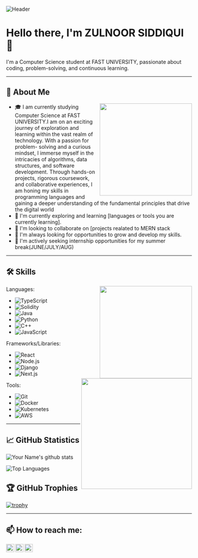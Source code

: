 ![Header](https://repository-images.githubusercontent.com/588181932/e36ec678-7984-4cdd-8e4c-a3932772ff8e)

# Hello there, I'm ZULNOOR SIDDIQUI 👋

I'm a Computer Science student at FAST UNIVERSITY, passionate about coding, problem-solving, and continuous learning.

---

## 🔭 About Me
<p align="center">
  <img src="https://camo.githubusercontent.com/c1dcb74cc1c1835b1d716f5051499a2814c683c806b15f04b0eba492863703e9/68747470733a2f2f63646e2e6472696262626c652e636f6d2f75736572732f3733303730332f73637265656e73686f74732f363538313234332f6176656e746f2e676966" width="250" align='right'
</p>


- 🎓 I am currently studying Computer Science at FAST UNIVERSITY.I am on an exciting journey of exploration and learning within the vast realm of technology. With a passion for problem-     solving and a curious mindset, I immerse myself in the intricacies of algorithms, data structures, and software development. Through hands-on projects, rigorous coursework, and      collaborative experiences, I am honing my skills in programming languages and gaining a deeper understanding of the fundamental principles that drive the digital world
- 🌱 I'm currently exploring and learning [languages or tools you are currently learning].
- 👯 I'm looking to collaborate on [projects realated to MERN stack
- 🤔 I'm always looking for opportunities to grow and develop my skills.  
- 💼 I'm actively seeking internship opportunities for my summer break(JUNE/JULY/AUG)


---

## 🛠 Skills

Languages:
   <img src="https://miro.medium.com/v2/resize:fit:1000/1*aYo7IrzJ4XJ-aENpk7iKxg.png" width="250" align='right'>
- ![TypeScript](https://img.shields.io/badge/-TypeScript-007ACC?style=flat&logo=typescript)
- ![Solidity](https://img.shields.io/badge/-Solidity-363636?style=flat&logo=solidity)
- ![Java](https://img.shields.io/badge/-Java-red?style=flat&logo=java)
- ![Python](https://img.shields.io/badge/-Python-yellow?style=flat&logo=python)
- ![C++](https://img.shields.io/badge/-C++-blue?style=flat&logo=c)
- ![JavaScript](https://img.shields.io/badge/-JavaScript-black?style=flat&logo=javascript)

Frameworks/Libraries:
  <img src="https://nksinghtech.com/myimg/tmimg/software.gif" width="300" align='right'>
- ![React](https://img.shields.io/badge/-React-blue?style=flat&logo=react)
- ![Node.js](https://img.shields.io/badge/-Node.js-green?style=flat&logo=node.js)
- ![Django](https://img.shields.io/badge/-Django-darkgreen?style=flat&logo=django)
- ![Next.js](https://img.shields.io/badge/-Next.js-black?style=flat&logo=next.js)


Tools:
- ![Git](https://img.shields.io/badge/-Git-black?style=flat&logo=git)
- ![Docker](https://img.shields.io/badge/-Docker-blue?style=flat&logo=docker)
- ![Kubernetes](https://img.shields.io/badge/-Kubernetes-darkblue?style=flat&logo=kubernetes)
- ![AWS](https://img.shields.io/badge/-AWS-orange?style=flat&logo=amazon-aws)

---

## 📈 GitHub Statistics

![Your Name's github stats](https://github-readme-stats.vercel.app/api?username=zulnoor&show_icons=true&hide_border=true&count_private=true&theme=tokyonight)

![Top Languages](https://github-readme-stats.vercel.app/api/top-langs/?username=zulnoor&hide=html,&hide_border=true&layout=compact&langs_count=7&theme=tokyonight)
  
  ## 🏆 GitHub Trophies

[![trophy](https://github-profile-trophy.vercel.app/?username=zulnoor&theme=nord&column=7)](https://github.com/zulnoor/github-profile-trophy)


---

## 📫 How to reach me:


[<img align="left" alt="LinkedIn" width="22px" src="https://cdn-icons-png.flaticon.com/512/174/174857.png" />][linkedin]
[<img align="left" alt="Gmail" width="22px" src="https://cdn-icons-png.flaticon.com/512/281/281769.png" />][gmail]
[<img align="left" alt="Instagram" width="22px" src="https://cdn-icons-png.flaticon.com/512/2111/2111463.png" />][instagram]

[linkedin]: https://www.linkedin.com/in/zulnoor-siddiqui-007a4322b
[gmail]: mailto:zulnoor.sidd20@gmail.com
[instagram]: https://instagram.com/zulnoorsiddique?igshid=MzNlNGNkZWQ4Mg==





